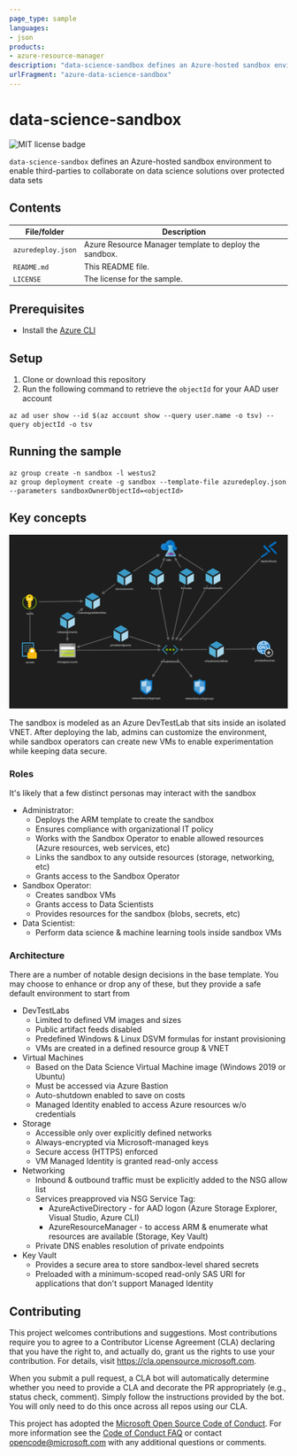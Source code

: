 ```yaml
---
page_type: sample
languages:
- json
products:
- azure-resource-manager
description: "data-science-sandbox defines an Azure-hosted sandbox environment to enable third-parties to collaborate on data science solutions over protected data"
urlFragment: "azure-data-science-sandbox"
---
```


# data-science-sandbox

![MIT license badge](https://img.shields.io/badge/license-MIT-green.svg)

`data-science-sandbox` defines an Azure-hosted sandbox environment to enable third-parties to collaborate on data science solutions over protected data sets

## Contents

| File/folder       | Description                                |
|-------------------|--------------------------------------------|
| `azuredeploy.json`| Azure Resource Manager template to deploy the sandbox.                        |
| `README.md`       | This README file.                          |
| `LICENSE`         | The license for the sample.                |

## Prerequisites

* Install the [Azure CLI](https://docs.microsoft.com/en-us/cli/azure/install-azure-cli?view=azure-cli-latest)

## Setup

1. Clone or download this repository
2. Run the following command to retrieve the `objectId` for your AAD user account

```shell
az ad user show --id $(az account show --query user.name -o tsv) --query objectId -o tsv
```

## Running the sample

```shell
az group create -n sandbox -l westus2
az group deployment create -g sandbox --template-file azuredeploy.json --parameters sandboxOwnerObjectId=<objectId>
```

## Key concepts

![architecture](docs/architecture.png)

The sandbox is modeled as an Azure DevTestLab that sits inside an isolated VNET. After deploying the lab, admins can customize the environment, while sandbox operators can create new VMs to enable experimentation while keeping data secure.

### Roles

It's likely that a few distinct personas may interact with the sandbox

* Administrator:
  * Deploys the ARM template to create the sandbox
  * Ensures compliance with organizational IT policy
  * Works with the Sandbox Operator to enable allowed resources (Azure resources, web services, etc)
  * Links the sandbox to any outside resources (storage, networking, etc)
  * Grants access to the Sandbox Operator
* Sandbox Operator:
  * Creates sandbox VMs
  * Grants access to Data Scientists
  * Provides resources for the sandbox (blobs, secrets, etc)
* Data Scientist:
  * Perform data science & machine learning tools inside sandbox VMs

### Architecture

There are a number of notable design decisions in the base template. You may choose to enhance or drop any of these, but they provide a safe default environment to start from

* DevTestLabs
  * Limited to defined VM images and sizes
  * Public artifact feeds disabled
  * Predefined Windows & Linux DSVM formulas for instant provisioning
  * VMs are created in a defined resource group & VNET
* Virtual Machines
  * Based on the Data Science Virtual Machine image (Windows 2019 or Ubuntu)
  * Must be accessed via Azure Bastion
  * Auto-shutdown enabled to save on costs
  * Managed Identity enabled to access Azure resources w/o credentials
* Storage
  * Accessible only over explicitly defined networks
  * Always-encrypted via Microsoft-managed keys
  * Secure access (HTTPS) enforced
  * VM Managed Identity is granted read-only access
* Networking
  * Inbound & outbound traffic must be explicitly added to the NSG allow list
  * Services preapproved via NSG Service Tag:
    * AzureActiveDirectory - for AAD logon (Azure Storage Explorer, Visual Studio, Azure CLI)
    * AzureResourceManager - to access ARM & enumerate what resources are available (Storage, Key Vault)
  * Private DNS enables resolution of private endpoints
* Key Vault
  * Provides a secure area to store sandbox-level shared secrets
  * Preloaded with a minimum-scoped read-only SAS URI for applications that don't support Managed Identity

## Contributing

This project welcomes contributions and suggestions.  Most contributions require you to agree to a
Contributor License Agreement (CLA) declaring that you have the right to, and actually do, grant us
the rights to use your contribution. For details, visit https://cla.opensource.microsoft.com.

When you submit a pull request, a CLA bot will automatically determine whether you need to provide
a CLA and decorate the PR appropriately (e.g., status check, comment). Simply follow the instructions
provided by the bot. You will only need to do this once across all repos using our CLA.

This project has adopted the [Microsoft Open Source Code of Conduct](https://opensource.microsoft.com/codeofconduct/).
For more information see the [Code of Conduct FAQ](https://opensource.microsoft.com/codeofconduct/faq/) or
contact [opencode@microsoft.com](mailto:opencode@microsoft.com) with any additional questions or comments.

